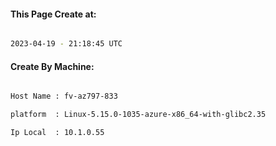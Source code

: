 
   
#### This Page Create at:

```bash

2023-04-19 - 21:18:45 UTC

```

#### Create By Machine:

```bash

Host Name : fv-az797-833

platform  : Linux-5.15.0-1035-azure-x86_64-with-glibc2.35

Ip Local  : 10.1.0.55

```

